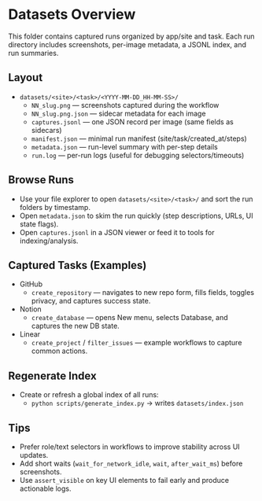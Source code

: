 Datasets Overview
=================

This folder contains captured runs organized by app/site and task.
Each run directory includes screenshots, per-image metadata, a JSONL index, and run summaries.

Layout
------
- `datasets/<site>/<task>/<YYYY-MM-DD_HH-MM-SS>/`
  - `NN_slug.png` — screenshots captured during the workflow
  - `NN_slug.png.json` — sidecar metadata for each image
  - `captures.jsonl` — one JSON record per image (same fields as sidecars)
  - `manifest.json` — minimal run manifest (site/task/created_at/steps)
  - `metadata.json` — run-level summary with per-step details
  - `run.log` — per-run logs (useful for debugging selectors/timeouts)

Browse Runs
-----------
- Use your file explorer to open `datasets/<site>/<task>/` and sort the run folders by timestamp.
- Open `metadata.json` to skim the run quickly (step descriptions, URLs, UI state flags).
- Open `captures.jsonl` in a JSON viewer or feed it to tools for indexing/analysis.

Captured Tasks (Examples)
-------------------------
- GitHub
  - `create_repository` — navigates to new repo form, fills fields, toggles privacy, and captures success state.
- Notion
  - `create_database` — opens New menu, selects Database, and captures the new DB state.
- Linear
  - `create_project` / `filter_issues` — example workflows to capture common actions.

Regenerate Index
----------------
- Create or refresh a global index of all runs:
  - `python scripts/generate_index.py` → writes `datasets/index.json`

Tips
----
- Prefer role/text selectors in workflows to improve stability across UI updates.
- Add short waits (`wait_for_network_idle`, `wait`, `after_wait_ms`) before screenshots.
- Use `assert_visible` on key UI elements to fail early and produce actionable logs.

